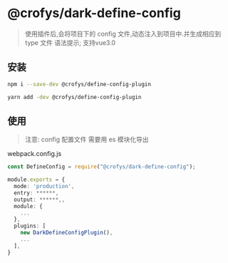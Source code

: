 # @crofys/dark-define-config

> 使用插件后,会将项目下的 config 文件,动态注入到项目中.并生成相应到 type 文件 语法提示;
> 支持vue3.0

## 安装

```bash
npm i --save-dev @crofys/define-config-plugin
```

```bash
yarn add -dev @crofys/define-config-plugin
```

## 使用

> 注意: config 配置文件 需要用 es 模块化导出

<!-- 所需阐述:

| 参数名称 | 类型   | 收否必传 | 默认值                              |
| -------- | ------ | -------- | ----------------------------------- |
| path     | string | 否       | path.join(\_\_dirname, './config/') | -->

webpack.config.js

```ts
const DefineConfig = require("@crofys/dark-define-config");

module.exports = {
  mode: 'production',
  entry: ******,
  output: ******,,
  module: {
    ...
  },
  plugins: [
    new DarkDefineConfigPlugin(),
    ...
  ],
}

```